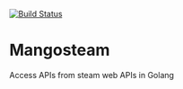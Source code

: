 [![Build Status](https://drone.io/github.com/vincentserpoul/mangosteam/status.png)](https://drone.io/github.com/vincentserpoul/mangosteam/latest)

# Mangosteam

Access APIs from steam web APIs in Golang
